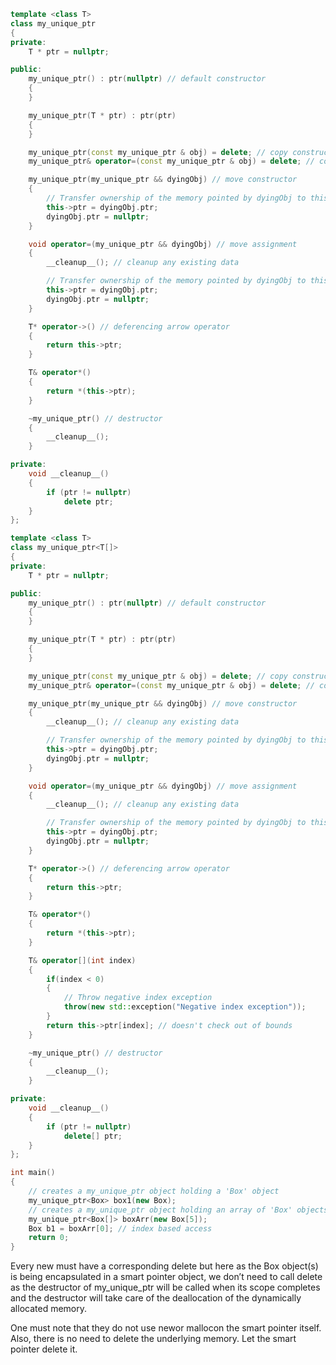 ```cpp
template <class T>
class my_unique_ptr
{
private:
	T * ptr = nullptr;

public:
	my_unique_ptr() : ptr(nullptr) // default constructor
	{
	}

	my_unique_ptr(T * ptr) : ptr(ptr)
	{
	}

	my_unique_ptr(const my_unique_ptr & obj) = delete; // copy constructor is deleted
	my_unique_ptr& operator=(const my_unique_ptr & obj) = delete; // copy assignment is deleted

	my_unique_ptr(my_unique_ptr && dyingObj) // move constructor
	{
		// Transfer ownership of the memory pointed by dyingObj to this object
		this->ptr = dyingObj.ptr;
		dyingObj.ptr = nullptr; 
	}

	void operator=(my_unique_ptr && dyingObj) // move assignment
	{
		__cleanup__(); // cleanup any existing data

		// Transfer ownership of the memory pointed by dyingObj to this object
		this->ptr = dyingObj.ptr;
		dyingObj.ptr = nullptr;
	}

	T* operator->() // deferencing arrow operator
	{
		return this->ptr;
	}

	T& operator*()
	{
		return *(this->ptr);
	}

	~my_unique_ptr() // destructor
	{
		__cleanup__();
	}

private:
	void __cleanup__()
	{
		if (ptr != nullptr)
			delete ptr;
	}
};

template <class T>
class my_unique_ptr<T[]>
{
private:
	T * ptr = nullptr;

public:
	my_unique_ptr() : ptr(nullptr) // default constructor
	{
	}

	my_unique_ptr(T * ptr) : ptr(ptr)
	{
	}

	my_unique_ptr(const my_unique_ptr & obj) = delete; // copy constructor is deleted
	my_unique_ptr& operator=(const my_unique_ptr & obj) = delete; // copy assignment is deleted

	my_unique_ptr(my_unique_ptr && dyingObj) // move constructor
	{
		__cleanup__(); // cleanup any existing data

		// Transfer ownership of the memory pointed by dyingObj to this object
		this->ptr = dyingObj.ptr;
		dyingObj.ptr = nullptr;
	}

	void operator=(my_unique_ptr && dyingObj) // move assignment
	{
		__cleanup__(); // cleanup any existing data

		// Transfer ownership of the memory pointed by dyingObj to this object
		this->ptr = dyingObj.ptr;
		dyingObj.ptr = nullptr;
	}

	T* operator->() // deferencing arrow operator
	{
		return this->ptr;
	}

	T& operator*()
	{
		return *(this->ptr);
	}

	T& operator[](int index)
	{
		if(index < 0)
		{
			// Throw negative index exception
			throw(new std::exception("Negative index exception"));
		}
		return this->ptr[index]; // doesn't check out of bounds
	}

	~my_unique_ptr() // destructor
	{
		__cleanup__();
	}

private:
	void __cleanup__()
	{
		if (ptr != nullptr)
			delete[] ptr;
	}
};

int main()
{
    // creates a my_unique_ptr object holding a 'Box' object
    my_unique_ptr<Box> box1(new Box);
    // creates a my_unique_ptr object holding an array of 'Box' objects
    my_unique_ptr<Box[]> boxArr(new Box[5]);
    Box b1 = boxArr[0]; // index based access
    return 0;
}

```
Every new must have a corresponding delete but here as the Box object(s) is being encapsulated in a smart pointer object, we don’t need to call delete as the destructor of my_unique_ptr will be called when its scope completes and the destructor will take care of the deallocation of the dynamically allocated memory.

One must note that they do not use newor mallocon the smart pointer itself. Also, there is no need to delete the underlying memory. Let the smart pointer delete it.
